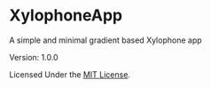 # XylophoneApp
 A simple and minimal gradient based Xylophone app

 Version: 1.0.0

 Licensed Under the [MIT License](LICENSE).
